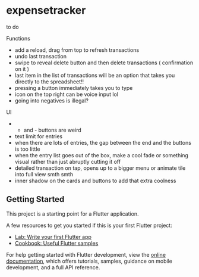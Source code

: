 # expensetracker

<!-- Remember to add "<uses-permission android:name="android.permission.INTERNET" />" this line of code to ./android/app/src/main/AndroidManifest.xml!!!! -->

to do

Functions
- add a reload, drag from top to refresh transactions
- undo last transaction
- swipe to reveal delete button and then delete transactions ( confirmation on it )
- last item in the list of transactions will be an option that takes you directly to the spreadsheet!!
- pressing a button immediately takes you to type
- icon on the top right can be voice input lol
- going into negatives is illegal?

UI
- + and - buttons are weird
- text limit for entries
- when there are lots of entries, the gap between the end and the buttons is too little
- when the entry list goes out of the box, make a cool fade or something visual rather than just abruptly cutting it off
- detailed transaction on tap, opens up to a bigger menu or animate tile into full view smth smth
- inner shadow on the cards and buttons to add that extra coolness

## Getting Started

This project is a starting point for a Flutter application.

A few resources to get you started if this is your first Flutter project:

- [Lab: Write your first Flutter app](https://docs.flutter.dev/get-started/codelab)
- [Cookbook: Useful Flutter samples](https://docs.flutter.dev/cookbook)

For help getting started with Flutter development, view the
[online documentation](https://docs.flutter.dev/), which offers tutorials,
samples, guidance on mobile development, and a full API reference.
